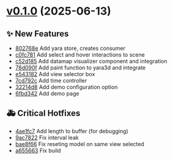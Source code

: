# [v0.1.0](https://github.com/MarcyLeite/yara-web-client/compare/v0.0.1...v0.1.0) (2025-06-13)

## ✨ New Features
- [802768e](https://github.com/MarcyLeite/yara-web-client/commit/802768e)  Add yara store, creates consumer
- [c0fc781](https://github.com/MarcyLeite/yara-web-client/commit/c0fc781)  Add select and hover interactions to scene
- [c52d185](https://github.com/MarcyLeite/yara-web-client/commit/c52d185)  Add datamap visualizer component and integration
- [78d090f](https://github.com/MarcyLeite/yara-web-client/commit/78d090f)  Add paint function to yara3d and integrate
- [e543182](https://github.com/MarcyLeite/yara-web-client/commit/e543182)  Add view selector box
- [7cd792c](https://github.com/MarcyLeite/yara-web-client/commit/7cd792c)  Add time controller
- [32214d8](https://github.com/MarcyLeite/yara-web-client/commit/32214d8)  Add demo configuration option
- [6fbd342](https://github.com/MarcyLeite/yara-web-client/commit/6fbd342)  Add demo page

## 🚑 Critical Hotfixes
- [4ae1fc7](https://github.com/MarcyLeite/yara-web-client/commit/4ae1fc7) ️ Add length to buffer (for debugging)
- [9ac7822](https://github.com/MarcyLeite/yara-web-client/commit/9ac7822) ️ Fix interval leak
- [bae8f66](https://github.com/MarcyLeite/yara-web-client/commit/bae8f66) ️ Fix reseting model on same view selected
- [a655663](https://github.com/MarcyLeite/yara-web-client/commit/a655663) ️ Fix build

